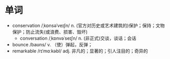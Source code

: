 # 单词
- conservation /ˌkɒnsəˈveɪʃn/ n. (官方对历史或艺术建筑的)保护；保持；文物保护；防止流失(或浪费、损害、毁坏)
  - conversation /ˌkɒnvəˈseɪʃn/ n. (非正式)交谈，谈话；会话
- bounce /baʊns/ v. （使）弹起，反弹；
- remarkable /rɪˈmɑːkəbl/ adj. 非凡的；显著的；引人注目的；奇异的

